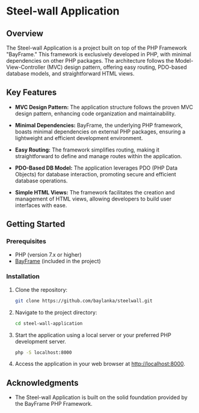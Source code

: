 # Steel-wall Application

## Overview

The Steel-wall Application is a project built on top of the PHP Framework "BayFrame." This framework is exclusively developed in PHP, with minimal dependencies on other PHP packages. The architecture follows the Model-View-Controller (MVC) design pattern, offering easy routing, PDO-based database models, and straightforward HTML views.

## Key Features

- **MVC Design Pattern:** The application structure follows the proven MVC design pattern, enhancing code organization and maintainability.

- **Minimal Dependencies:** BayFrame, the underlying PHP framework, boasts minimal dependencies on external PHP packages, ensuring a lightweight and efficient development environment.

- **Easy Routing:** The framework simplifies routing, making it straightforward to define and manage routes within the application.

- **PDO-Based DB Model:** The application leverages PDO (PHP Data Objects) for database interaction, promoting secure and efficient database operations.

- **Simple HTML Views:** The framework facilitates the creation and management of HTML views, allowing developers to build user interfaces with ease.

## Getting Started

### Prerequisites

- PHP (version 7.x or higher)
- [BayFrame](https://github.com/baylanka/BayFrame.git) (included in the project)

### Installation

1. Clone the repository:

    ```bash
    git clone https://github.com/baylanka/steelwall.git
    ```

2. Navigate to the project directory:

    ```bash
    cd steel-wall-application
    ```

3. Start the application using a local server or your preferred PHP development server.

    ```bash
    php -S localhost:8000
    ```

4. Access the application in your web browser at [http://localhost:8000](http://localhost:8000).

## Acknowledgments

- The Steel-wall Application is built on the solid foundation provided by the BayFrame PHP Framework.
